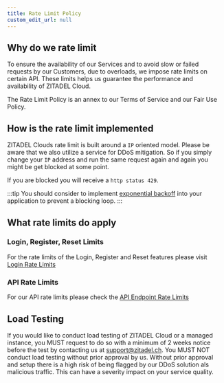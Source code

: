 ```yaml
---
title: Rate Limit Policy
custom_edit_url: null
---
```


## Why do we rate limit

To ensure the availability of our Services and to avoid slow or failed requests by our Customers, due to overloads, we impose rate limits on certain API. These limits helps us guarantee the performance and availability of ZITADEL Cloud. 

The Rate Limit Policy is an annex to our Terms of Service and our Fair Use Policy.

## How is the rate limit implemented

ZITADEL Clouds rate limit is built around a `IP` oriented model. Please be aware that we also utilize a service for DDoS mitigation.
So if you simply change your `IP` address and run the same request again and again you might be get blocked at some point.

If you are blocked you will receive a `http status 429`.

:::tip
You should consider to implement [exponential backoff](https://en.wikipedia.org/wiki/Exponential_backoff) into your application to prevent a blocking loop.
:::

## What rate limits do apply

### Login, Register, Reset Limits

For the rate limits of the Login, Register and Reset features please visit [Login Rate Limits](/docs/apis/ratelimits/accounts)

### API Rate Limits

For our API rate limits please check the [API Endpoint Rate Limits](/docs/apis/ratelimits/api)

## Load Testing

If you would like to conduct load testing of ZITADEL Cloud or a managed instance, you MUST request to do so with a minimum of 2 weeks notice before the test by contacting us at support@zitadel.ch.
You MUST NOT conduct load testing without prior approval by us. Without prior approval and setup there is a high risk of being flagged by our DDoS solution als malicious traffic. This can have a severity impact on your service quality.
